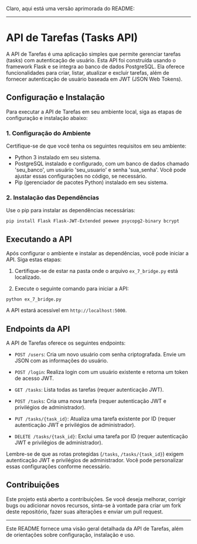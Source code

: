 Claro, aqui está uma versão aprimorada do README:

---

# API de Tarefas (Tasks API)

A API de Tarefas é uma aplicação simples que permite gerenciar tarefas (tasks) com autenticação de usuário. Esta API foi construída usando o framework Flask e se integra ao banco de dados PostgreSQL. Ela oferece funcionalidades para criar, listar, atualizar e excluir tarefas, além de fornecer autenticação de usuário baseada em JWT (JSON Web Tokens).

## Configuração e Instalação

Para executar a API de Tarefas em seu ambiente local, siga as etapas de configuração e instalação abaixo:

### 1. Configuração do Ambiente

Certifique-se de que você tenha os seguintes requisitos em seu ambiente:

- Python 3 instalado em seu sistema.
- PostgreSQL instalado e configurado, com um banco de dados chamado 'seu_banco', um usuário 'seu_usuario' e senha 'sua_senha'. Você pode ajustar essas configurações no código, se necessário.
- Pip (gerenciador de pacotes Python) instalado em seu sistema.

### 2. Instalação das Dependências

Use o pip para instalar as dependências necessárias:

```
pip install Flask Flask-JWT-Extended peewee psycopg2-binary bcrypt
```

## Executando a API

Após configurar o ambiente e instalar as dependências, você pode iniciar a API. Siga estas etapas:

1. Certifique-se de estar na pasta onde o arquivo `ex_7_bridge.py` está localizado.

2. Execute o seguinte comando para iniciar a API:

```
python ex_7_bridge.py
```

A API estará acessível em `http://localhost:5000`.

## Endpoints da API

A API de Tarefas oferece os seguintes endpoints:

- `POST /users`: Cria um novo usuário com senha criptografada. Envie um JSON com as informações do usuário.

- `POST /login`: Realiza login com um usuário existente e retorna um token de acesso JWT.

- `GET /tasks`: Lista todas as tarefas (requer autenticação JWT).

- `POST /tasks`: Cria uma nova tarefa (requer autenticação JWT e privilégios de administrador).

- `PUT /tasks/{task_id}`: Atualiza uma tarefa existente por ID (requer autenticação JWT e privilégios de administrador).

- `DELETE /tasks/{task_id}`: Exclui uma tarefa por ID (requer autenticação JWT e privilégios de administrador).

Lembre-se de que as rotas protegidas (`/tasks`, `/tasks/{task_id}`) exigem autenticação JWT e privilégios de administrador. Você pode personalizar essas configurações conforme necessário.

## Contribuições

Este projeto está aberto a contribuições. Se você deseja melhorar, corrigir bugs ou adicionar novos recursos, sinta-se à vontade para criar um fork deste repositório, fazer suas alterações e enviar um pull request.

---

Este README fornece uma visão geral detalhada da API de Tarefas, além de orientações sobre configuração, instalação e uso.
